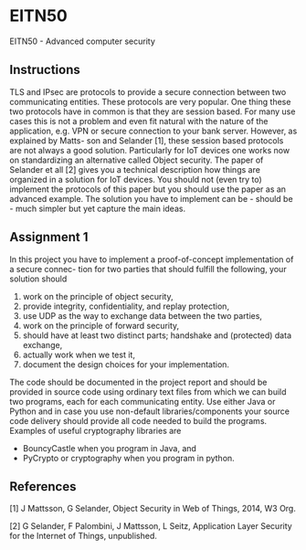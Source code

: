 # EITN50
EITN50 - Advanced computer security

## Instructions
TLS and IPsec are protocols to provide a secure connection between two communicating entities.
These protocols are very popular.  One thing these two protocols have in common is that they are
session based.  For many use cases this is not a problem and even fit natural with the nature of the
application, e.g.  VPN or secure connection to your bank server.  However, as explained by Matts-
son and Selander [1], these session based protocols are not always a good solution.  Particularly
for IoT devices one works now on standardizing an alternative called Object security.
The paper of Selander et all [2] gives you a technical description how things are organized in a
solution for IoT devices.  You should not (even try to) implement the protocols of this paper but
you should use the paper as an advanced example.  The solution you have to implement can be -
should be - much simpler but yet capture the main ideas.

## Assignment 1
In this project you have to implement a proof-of-concept implementation of a secure connec-
tion for two parties that should fulfill the following, your solution should
1.  work on the principle of object security,
2.  provide integrity, confidentiality, and replay protection,
3.  use UDP as the way to exchange data between the two parties,
4.  work on the principle of forward security,
5.  should have at least two distinct parts; handshake and (protected) data exchange,
6.  actually work when we test it,
7.  document the design choices for your implementation.

The code should be documented in the project report and should be provided in source code using
ordinary text files from which we can build two programs,  each for each communicating entity.
Use either Java or Python and in case you use non-default libraries/components your source code
delivery should provide all code needed to build the programs.
Examples of useful cryptography libraries are
* BouncyCastle when you program in Java, and
* PyCrypto or cryptography when you program in python.

## References
[1]  J Mattsson, G Selander, Object Security in Web of Things, 2014, W3 Org.

[2]  G Selander, F Palombini, J Mattsson, L Seitz, Application Layer Security for the Internet of
Things, unpublished.
